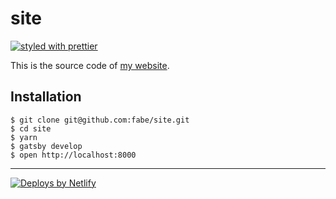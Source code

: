# site
[![styled with prettier](https://img.shields.io/badge/styled_with-prettier-ff69b4.svg)](https://github.com/prettier/prettier)

This is the source code of [my website](https://fabianschultz.com).

## Installation
    $ git clone git@github.com:fabe/site.git
    $ cd site
    $ yarn
    $ gatsby develop
    $ open http://localhost:8000

****

[![Deploys by Netlify](https://res.cloudinary.com/netlify/image/upload/w_auto,c_scale/global/badges/netlify-dark.svg)](https://www.netlify.com)
